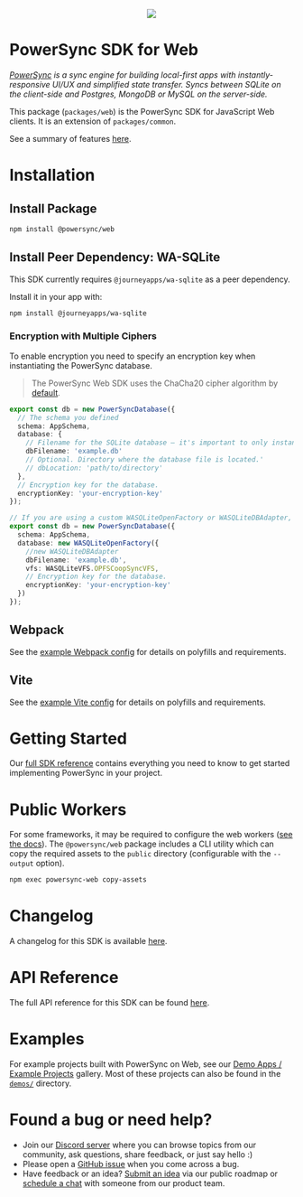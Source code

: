 <p align="center">
  <a href="https://www.powersync.com" target="_blank"><img src="https://github.com/powersync-ja/.github/assets/7372448/d2538c43-c1a0-4c47-9a76-41462dba484f"/></a>
</p>

# PowerSync SDK for Web

_[PowerSync](https://www.powersync.com) is a sync engine for building local-first apps with instantly-responsive UI/UX and simplified state transfer. Syncs between SQLite on the client-side and Postgres, MongoDB or MySQL on the server-side._

This package (`packages/web`) is the PowerSync SDK for JavaScript Web clients. It is an extension of `packages/common`.

See a summary of features [here](https://docs.powersync.com/client-sdk-references/js-web).

# Installation

## Install Package

```bash
npm install @powersync/web
```

## Install Peer Dependency: WA-SQLite

This SDK currently requires `@journeyapps/wa-sqlite` as a peer dependency.

Install it in your app with:

```bash
npm install @journeyapps/wa-sqlite
```

### Encryption with Multiple Ciphers

To enable encryption you need to specify an encryption key when instantiating the PowerSync database.

> The PowerSync Web SDK uses the ChaCha20 cipher algorithm by [default](https://utelle.github.io/SQLite3MultipleCiphers/docs/ciphers/cipher_chacha20/).

```typescript
export const db = new PowerSyncDatabase({
  // The schema you defined
  schema: AppSchema,
  database: {
    // Filename for the SQLite database — it's important to only instantiate one instance per file.
    dbFilename: 'example.db'
    // Optional. Directory where the database file is located.'
    // dbLocation: 'path/to/directory'
  },
  // Encryption key for the database.
  encryptionKey: 'your-encryption-key'
});

// If you are using a custom WASQLiteOpenFactory or WASQLiteDBAdapter, you need specify the encryption key inside the construtor
export const db = new PowerSyncDatabase({
  schema: AppSchema,
  database: new WASQLiteOpenFactory({
    //new WASQLiteDBAdapter
    dbFilename: 'example.db',
    vfs: WASQLiteVFS.OPFSCoopSyncVFS,
    // Encryption key for the database.
    encryptionKey: 'your-encryption-key'
  })
});
```

## Webpack

See the [example Webpack config](https://github.com/powersync-ja/powersync-js/blob/main/demos/example-webpack/webpack.config.js) for details on polyfills and requirements.

## Vite

See the [example Vite config](https://github.com/powersync-ja/powersync-js/blob/main/demos/example-vite/vite.config.ts) for details on polyfills and requirements.

# Getting Started

Our [full SDK reference](https://docs.powersync.com/client-sdk-references/js-web) contains everything you need to know to get started implementing PowerSync in your project.

# Public Workers

For some frameworks, it may be required to configure the web workers ([see the docs](https://docs.powersync.com/client-sdk-references/react-native-and-expo/react-native-web-support)).
The `@powersync/web` package includes a CLI utility which can copy the required assets to the `public` directory (configurable with the `--output` option).

```bash
npm exec powersync-web copy-assets
```

# Changelog

A changelog for this SDK is available [here](https://releases.powersync.com/announcements/powersync-js-web-client-sdk).

# API Reference

The full API reference for this SDK can be found [here](https://powersync-ja.github.io/powersync-js/web-sdk).

# Examples

For example projects built with PowerSync on Web, see our [Demo Apps / Example Projects](https://docs.powersync.com/resources/demo-apps-example-projects#js-web) gallery. Most of these projects can also be found in the [`demos/`](../demos/) directory.

# Found a bug or need help?

- Join our [Discord server](https://discord.gg/powersync) where you can browse topics from our community, ask questions, share feedback, or just say hello :)
- Please open a [GitHub issue](https://github.com/powersync-ja/powersync-js/issues) when you come across a bug.
- Have feedback or an idea? [Submit an idea](https://roadmap.powersync.com/tabs/5-roadmap/submit-idea) via our public roadmap or [schedule a chat](https://calendly.com/powersync-product/powersync-chat) with someone from our product team.
